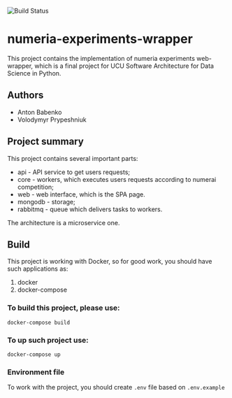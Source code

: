 ![Build Status](https://github.com/unexpectedjourney/numerai-experiments-wrapper/actions/workflows/tests.yml/badge.svg?branch=main)

# numeria-experiments-wrapper

This project contains the implementation of numeria experiments web-wrapper, which is a final project for UCU Software Architecture for Data Science in Python.

## Authors
- Anton Babenko
- Volodymyr Prypeshniuk

## Project summary
This project contains several important parts:
- api - API service to get users requests;
- core - workers, which executes users requests according to numerai competition;
- web - web interface, which is the SPA page.
- mongodb - storage;
- rabbitmq - queue which delivers tasks to workers.

The architecture is a microservice one.

## Build
This project is working with Docker, so for good work, you should have such applications as:
1. docker
2. docker-compose

### To build this project, please use:
```
docker-compose build
```

### To up such project use:
```
docker-compose up
```

### Environment file
To work with the project, you should create `.env` file based on `.env.example`

